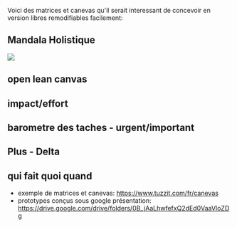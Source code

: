 Voici des matrices et canevas qu'il serait interessant de concevoir en version libres remodifiables facilement:

## Mandala Holistique

<img src="https://github.com/lilianricaud/travail-en-reseau/blob/master/mandala-holistique.jpg">

## open lean canvas
## impact/effort
## barometre des taches - urgent/important
## Plus - Delta
## qui fait quoi quand


- exemple de matrices et canevas: https://www.tuzzit.com/fr/canevas
- prototypes conçus sous google présentation: https://drive.google.com/drive/folders/0B_jAaLhwfefxQ2dEd0VaaVloZDg

